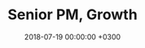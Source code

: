 ---
layout: post
title: Senior PM, Growth
date: 2018-07-19 00:00:00 +0300
start_date_range: May-'21
end_date_range: Jan-'22
description: 
image: 05.jpg
tags: job
---